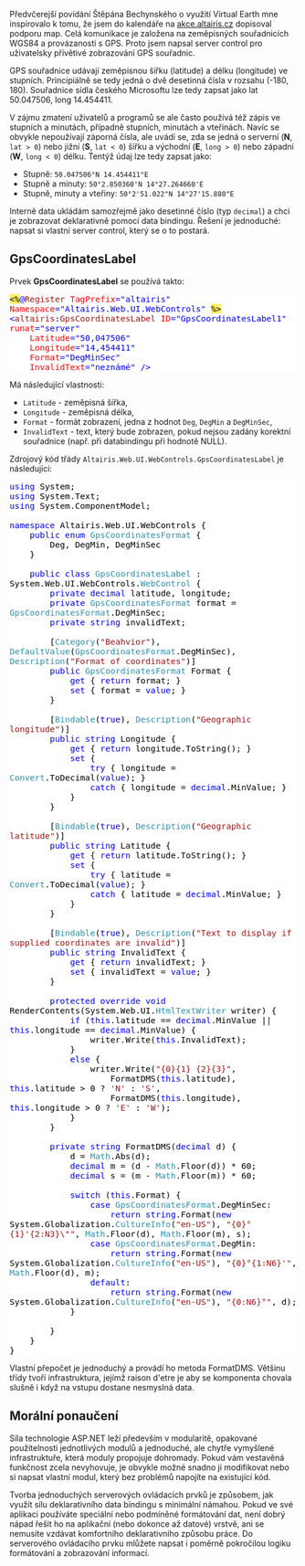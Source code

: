 <!-- dcterms:identifier = aspnetcz#114 -->
<!-- dcterms:title = Server control pro zobrazování GPS souřadnic -->
<!-- dcterms:abstract = Předvčerejší povídání Štěpána Bechynského o využití Virtual Earth mne inspirovalo k tomu, že jsem do kalendáře na akce.altairis.cz dopisoval podporu map. Celá komunikace je založena na zeměpisných souřadnicích WGS84 a provázanosti s GPS. Proto jsem napsal server control pro uživatelsky přívětivé zobrazování GPS souřadnic. -->
<!-- np9:categoryId = 1 -->
<!-- x4w:category = Programování -->
<!-- np9:authorId = 1 -->
<!-- np9:authorEmail = michal.valasek@altairis.cz -->
<!-- dcterms:creator = Michal Altair Valášek -->
<!-- dcterms:created = 2006-10-12T01:16:30.427+02:00 -->
<!-- dcterms:dateAccepted = 2006-10-12T01:16:30.427+02:00 -->

 <p>Předvčerejší povídání Štěpána Bechynského o využití Virtual Earth mne inspirovalo k tomu, že jsem do kalendáře na <a href="http://akce.altairis.cz/">akce.altairis.cz</a> dopisoval podporu map. Celá komunikace je založena na zeměpisných souřadnicích WGS84 a provázanosti s GPS. Proto jsem napsal server control pro uživatelsky přívětivé zobrazování GPS souřadnic.</p><p>GPS souřadnice udávají zeměpisnou šířku (latitude) a délku (longitude) ve stupních. Principiálně se tedy jedná o dvě desetinná čísla v rozsahu (-180, 180). Souřadnice sídla českého Microsoftu lze tedy zapsat jako lat 50.047506, long 14.454411.</p><p>V zájmu zmatení uživatelů a programů se ale často používá též zápis ve stupních a minutách, případně stupních, minutách a vteřinách. Navíc se obvykle nepoužívají záporná čísla, ale uvádí se, zda se jedná o serverní (<strong>N</strong>, <code>lat &gt; 0</code>) nebo jižní (<strong>S</strong>, <code>lat &lt; 0</code>) šířku a východní (<strong>E</strong>, <code>long &gt; 0</code>) nebo západní (<strong>W</strong>, <code>long &lt; 0</code>) délku. Tentýž údaj lze tedy zapsat jako:</p><ul><li><span id="ctl00_ContentPlaceHolder1_GpsCoordinatesLabel1">Stupně: <code>50.047506°N 14.454411°E</code></span></li><li><span></span><span id="ctl00_ContentPlaceHolder1_GpsCoordinatesLabel2">Stupně a minuty: <code>50°2.850360'N 14°27.264660'E</code></span></li><li><span></span><span id="ctl00_ContentPlaceHolder1_GpsCoordinatesLabel3">Stupně, minuty a vteřiny: <code>50°2'51.022"N 14°27'15.880"E</code></span></li></ul><p>Interně data ukládám samozřejmě jako desetinné číslo (typ <code>decimal</code>) a chci je zobrazovat deklarativně pomocí data bindingu. Řešení je jednoduché: napsat si vlastní server control, který se o to postará.</p><h2>GpsCoordinatesLabel</h2><p>Prvek <strong>GpsCoordinatesLabel</strong> se používá takto:</p><div style="FONT-SIZE: 11pt; BACKGROUND: white; COLOR: black; FONT-FAMILY: Consolas, Monospace"><p style="MARGIN: 0px"><span style="COLOR: blue"></span><span style="BACKGROUND: #ffee62">&lt;%</span><span style="COLOR: blue">@</span><span style="COLOR: #a31515">Register</span> <span style="COLOR: red">TagPrefix</span><span style="COLOR: blue">="altairis"</span> <span style="COLOR: red">Namespace</span><span style="COLOR: blue">="Altairis.Web.UI.WebControls"</span> <span style="BACKGROUND: #ffee62">%&gt;</span></p><p style="MARGIN: 0px"><span style="COLOR: blue">&lt;</span><span style="COLOR: #a31515">altairis</span><span style="COLOR: blue">:</span><span style="COLOR: #a31515">GpsCoordinatesLabel</span> <span style="COLOR: red">ID</span><span style="COLOR: blue">="GpsCoordinatesLabel1"</span> <span style="COLOR: red">runat</span><span style="COLOR: blue">="server"</span></p><p style="MARGIN: 0px">    <span style="COLOR: red">Latitude</span><span style="COLOR: blue">="50,047506"</span> </p><p style="MARGIN: 0px">    <span style="COLOR: red">Longitude</span><span style="COLOR: blue">="14,454411"</span> </p><p style="MARGIN: 0px">    <span style="COLOR: red">Format</span><span style="COLOR: blue">="DegMinSec"</span> </p><p style="MARGIN: 0px">    <span style="COLOR: red">InvalidText</span><span style="COLOR: blue">="neznámé"</span> <span style="COLOR: blue">/&gt;</span></p></div><!--EndFragment--><p>Má následující vlastnosti:</p><ul><li><code>Latitude</code> - zeměpisná šířka,</li><li><code>Longitude</code> - zeměpisná délka,</li><li><code>Format</code> - formát zobrazení, jedna z hodnot <code>Deg</code>, <code>DegMin</code> a <code>DegMinSec</code>,</li><li><code>InvalidText</code> - text, který bude zobrazen, pokud nejsou zadány korektní souřadnice (např. při databindingu při hodnotě NULL).</li></ul><p>Zdrojový kód třády <code>Altairis.Web.UI.WebControls.GpsCoordinatesLabel</code> je následující:  </p><div style="FONT-SIZE: 11pt; BACKGROUND: white; COLOR: black; FONT-FAMILY: Consolas, Monospace"><p style="MARGIN: 0px"><span style="COLOR: blue">using</span> System;</p><p style="MARGIN: 0px"><span style="COLOR: blue">using</span> System.Text;</p><p style="MARGIN: 0px"><span style="COLOR: blue">using</span> System.ComponentModel;</p><p style="MARGIN: 0px"> </p><p style="MARGIN: 0px"><span style="COLOR: blue">namespace</span> Altairis.Web.UI.WebControls {</p><p style="MARGIN: 0px">    <span style="COLOR: blue">public</span> <span style="COLOR: blue">enum</span> <span style="COLOR: #2b91af">GpsCoordinatesFormat</span> {</p><p style="MARGIN: 0px">        Deg, DegMin, DegMinSec</p><p style="MARGIN: 0px">    }</p><p style="MARGIN: 0px"> </p><p style="MARGIN: 0px">    <span style="COLOR: blue">public</span> <span style="COLOR: blue">class</span> <span style="COLOR: #2b91af">GpsCoordinatesLabel</span> : System.Web.UI.WebControls.<span style="COLOR: #2b91af">WebControl</span> {</p><p style="MARGIN: 0px">        <span style="COLOR: blue">private</span> <span style="COLOR: blue">decimal</span> latitude, longitude;</p><p style="MARGIN: 0px">        <span style="COLOR: blue">private</span> <span style="COLOR: #2b91af">GpsCoordinatesFormat</span> format = <span style="COLOR: #2b91af">GpsCoordinatesFormat</span>.DegMinSec;</p><p style="MARGIN: 0px">        <span style="COLOR: blue">private</span> <span style="COLOR: blue">string</span> invalidText;</p><p style="MARGIN: 0px"> </p><p style="MARGIN: 0px">        [<span style="COLOR: #2b91af">Category</span>(<span style="COLOR: #a31515">"Beahvior"</span>), <span style="COLOR: #2b91af">DefaultValue</span>(<span style="COLOR: #2b91af">GpsCoordinatesFormat</span>.DegMinSec), <span style="COLOR: #2b91af">Description</span>(<span style="COLOR: #a31515">"Format of coordinates"</span>)]</p><p style="MARGIN: 0px">        <span style="COLOR: blue">public</span> <span style="COLOR: #2b91af">GpsCoordinatesFormat</span> Format {</p><p style="MARGIN: 0px">            <span style="COLOR: blue">get</span> { <span style="COLOR: blue">return</span> format; }</p><p style="MARGIN: 0px">            <span style="COLOR: blue">set</span> { format = <span style="COLOR: blue">value</span>; }</p><p style="MARGIN: 0px">        }</p><p style="MARGIN: 0px"> </p><p style="MARGIN: 0px">        [<span style="COLOR: #2b91af">Bindable</span>(<span style="COLOR: blue">true</span>), <span style="COLOR: #2b91af">Description</span>(<span style="COLOR: #a31515">"Geographic longitude"</span>)]</p><p style="MARGIN: 0px">        <span style="COLOR: blue">public</span> <span style="COLOR: blue">string</span> Longitude {</p><p style="MARGIN: 0px">            <span style="COLOR: blue">get</span> { <span style="COLOR: blue">return</span> longitude.ToString(); }</p><p style="MARGIN: 0px">            <span style="COLOR: blue">set</span> {</p><p style="MARGIN: 0px">                <span style="COLOR: blue">try</span> { longitude = <span style="COLOR: #2b91af">Convert</span>.ToDecimal(<span style="COLOR: blue">value</span>); }</p><p style="MARGIN: 0px">                <span style="COLOR: blue">catch</span> { longitude = <span style="COLOR: blue">decimal</span>.MinValue; }</p><p style="MARGIN: 0px">            }</p><p style="MARGIN: 0px">        }</p><p style="MARGIN: 0px"> </p><p style="MARGIN: 0px">        [<span style="COLOR: #2b91af">Bindable</span>(<span style="COLOR: blue">true</span>), <span style="COLOR: #2b91af">Description</span>(<span style="COLOR: #a31515">"Geographic latitude"</span>)]</p><p style="MARGIN: 0px">        <span style="COLOR: blue">public</span> <span style="COLOR: blue">string</span> Latitude {</p><p style="MARGIN: 0px">            <span style="COLOR: blue">get</span> { <span style="COLOR: blue">return</span> latitude.ToString(); }</p><p style="MARGIN: 0px">            <span style="COLOR: blue">set</span> {</p><p style="MARGIN: 0px">                <span style="COLOR: blue">try</span> { latitude = <span style="COLOR: #2b91af">Convert</span>.ToDecimal(<span style="COLOR: blue">value</span>); }</p><p style="MARGIN: 0px">                <span style="COLOR: blue">catch</span> { latitude = <span style="COLOR: blue">decimal</span>.MinValue; }</p><p style="MARGIN: 0px">            }</p><p style="MARGIN: 0px">        }</p><p style="MARGIN: 0px"> </p><p style="MARGIN: 0px">        [<span style="COLOR: #2b91af">Bindable</span>(<span style="COLOR: blue">true</span>), <span style="COLOR: #2b91af">Description</span>(<span style="COLOR: #a31515">"Text to display if supplied coordinates are invalid"</span>)]</p><p style="MARGIN: 0px">        <span style="COLOR: blue">public</span> <span style="COLOR: blue">string</span> InvalidText {</p><p style="MARGIN: 0px">            <span style="COLOR: blue">get</span> { <span style="COLOR: blue">return</span> invalidText; }</p><p style="MARGIN: 0px">            <span style="COLOR: blue">set</span> { invalidText = <span style="COLOR: blue">value</span>; }</p><p style="MARGIN: 0px">        }</p><p style="MARGIN: 0px"> </p><p style="MARGIN: 0px">        <span style="COLOR: blue">protected</span> <span style="COLOR: blue">override</span> <span style="COLOR: blue">void</span> RenderContents(System.Web.UI.<span style="COLOR: #2b91af">HtmlTextWriter</span> writer) {</p><p style="MARGIN: 0px">            <span style="COLOR: blue">if</span> (<span style="COLOR: blue">this</span>.latitude == <span style="COLOR: blue">decimal</span>.MinValue || <span style="COLOR: blue">this</span>.longitude == <span style="COLOR: blue">decimal</span>.MinValue) {</p><p style="MARGIN: 0px">                writer.Write(<span style="COLOR: blue">this</span>.InvalidText);</p><p style="MARGIN: 0px">            }</p><p style="MARGIN: 0px">            <span style="COLOR: blue">else</span> {</p><p style="MARGIN: 0px">                writer.Write(<span style="COLOR: #a31515">"{0}{1} {2}{3}"</span>,</p><p style="MARGIN: 0px">                    FormatDMS(<span style="COLOR: blue">this</span>.latitude), <span style="COLOR: blue">this</span>.latitude &gt; 0 ? <span style="COLOR: #a31515">'N'</span> : <span style="COLOR: #a31515">'S'</span>,</p><p style="MARGIN: 0px">                    FormatDMS(<span style="COLOR: blue">this</span>.longitude), <span style="COLOR: blue">this</span>.longitude &gt; 0 ? <span style="COLOR: #a31515">'E'</span> : <span style="COLOR: #a31515">'W'</span>);</p><p style="MARGIN: 0px">            }</p><p style="MARGIN: 0px">        }</p><p style="MARGIN: 0px"> </p><p style="MARGIN: 0px">        <span style="COLOR: blue">private</span> <span style="COLOR: blue">string</span> FormatDMS(<span style="COLOR: blue">decimal</span> d) {</p><p style="MARGIN: 0px">            d = <span style="COLOR: #2b91af">Math</span>.Abs(d);</p><p style="MARGIN: 0px">            <span style="COLOR: blue">decimal</span> m = (d - <span style="COLOR: #2b91af">Math</span>.Floor(d)) * 60;</p><p style="MARGIN: 0px">            <span style="COLOR: blue">decimal</span> s = (m - <span style="COLOR: #2b91af">Math</span>.Floor(m)) * 60;</p><p style="MARGIN: 0px"> </p><p style="MARGIN: 0px">            <span style="COLOR: blue">switch</span> (<span style="COLOR: blue">this</span>.Format) {</p><p style="MARGIN: 0px">                <span style="COLOR: blue">case</span> <span style="COLOR: #2b91af">GpsCoordinatesFormat</span>.DegMinSec:</p><p style="MARGIN: 0px">                    <span style="COLOR: blue">return</span> <span style="COLOR: blue">string</span>.Format(<span style="COLOR: blue">new</span> System.Globalization.<span style="COLOR: #2b91af">CultureInfo</span>(<span style="COLOR: #a31515">"en-US"</span>), <span style="COLOR: #a31515">"{0}°{1}'{2:N3}\""</span>, <span style="COLOR: #2b91af">Math</span>.Floor(d), <span style="COLOR: #2b91af">Math</span>.Floor(m), s);</p><p style="MARGIN: 0px">                <span style="COLOR: blue">case</span> <span style="COLOR: #2b91af">GpsCoordinatesFormat</span>.DegMin:</p><p style="MARGIN: 0px">                    <span style="COLOR: blue">return</span> <span style="COLOR: blue">string</span>.Format(<span style="COLOR: blue">new</span> System.Globalization.<span style="COLOR: #2b91af">CultureInfo</span>(<span style="COLOR: #a31515">"en-US"</span>), <span style="COLOR: #a31515">"{0}°{1:N6}'"</span>, <span style="COLOR: #2b91af">Math</span>.Floor(d), m);</p><p style="MARGIN: 0px">                <span style="COLOR: blue">default</span>:</p><p style="MARGIN: 0px">                    <span style="COLOR: blue">return</span> <span style="COLOR: blue">string</span>.Format(<span style="COLOR: blue">new</span> System.Globalization.<span style="COLOR: #2b91af">CultureInfo</span>(<span style="COLOR: #a31515">"en-US"</span>), <span style="COLOR: #a31515">"{0:N6}°"</span>, d);</p><p style="MARGIN: 0px">            }</p><p style="MARGIN: 0px"> </p><p style="MARGIN: 0px">        }</p><p style="MARGIN: 0px">    }</p><p style="MARGIN: 0px">}</p></div><p>Vlastní přepočet je jednoduchý a provádí ho metoda FormatDMS. Většinu třídy tvoří infrastruktura, jejímž raison d'etre je aby se komponenta chovala slušně i když na vstupu dostane nesmyslná data.</p><h2>Morální ponaučení</h2><p>Síla technologie ASP.NET leží především v modularitě, opakované použitelnosti jednotlivých modulů a jednoduché, ale chytře vymyšlené infrastruktuře, která moduly propojuje dohromady. Pokud vám vestavěná funkčnost zcela nevyhovuje, je obvykle možné snadno ji modifikovat nebo si napsat vlastní modul, který bez problémů napojíte na existující kód.</p><p>Tvorba jednoduchých serverových ovládacích prvků je způsobem, jak využít sílu deklarativního data bindingu s minimální námahou. Pokud ve své aplikaci používáte speciální nebo podmíněné formátování dat, není dobrý nápad řešit ho na aplikační (nebo dokonce až datové) vrstvě, ani se nemusíte vzdávat komfortního deklarativního způsobu práce. Do serverového ovládacího prvku mlůžete napsat i poměrně pokročilou logiku formátování a zobrazování informací.</p>